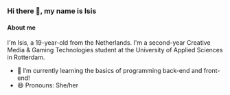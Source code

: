 ### Hi there 👋, my name is Isis

#### About me
I'm Isis, a 19-year-old from the Netherlands. I'm a second-year Creative Media & Gaming Technologies student at the University of Applied Sciences in Rotterdam.

- 🌱 I’m currently learning the basics of programming back-end and front-end! 
- 😄 Pronouns: She/her 
